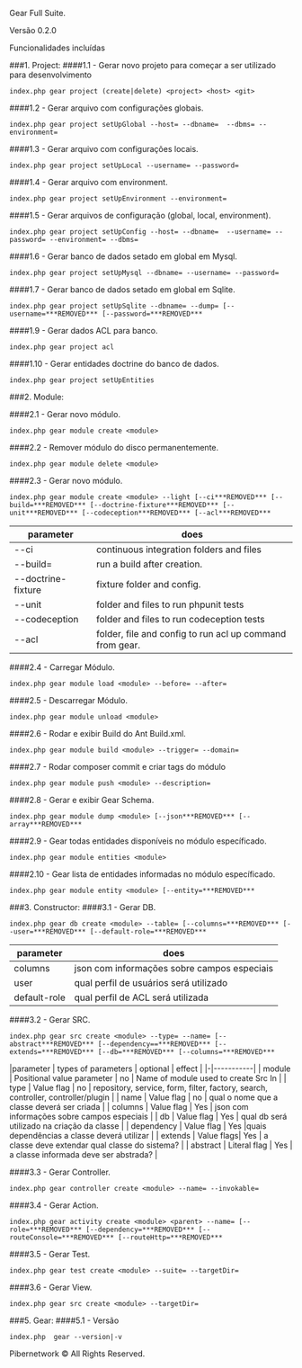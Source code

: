 Gear Full Suite.

Versão 0.2.0

Funcionalidades incluídas

###1. Project:
####1.1 - Gerar novo projeto para começar a ser utilizado para desenvolvimento
```
index.php gear project (create|delete) <project> <host> <git>
```

####1.2 - Gerar arquivo com configurações globais.
```
index.php gear project setUpGlobal --host= --dbname=  --dbms= --environment=
```


####1.3 - Gerar arquivo com configurações locais.
```
index.php gear project setUpLocal --username= --password=

```

####1.4 - Gerar arquivo com environment.
```
index.php gear project setUpEnvironment --environment=
```


####1.5 - Gerar arquivos de configuração (global, local, environment).
```
index.php gear project setUpConfig --host= --dbname=  --username= --password= --environment= --dbms=
```


####1.6 - Gerar banco de dados setado em global em Mysql.
```
index.php gear project setUpMysql --dbname= --username= --password=

```


####1.7 - Gerar banco de dados setado em global em Sqlite.
```
index.php gear project setUpSqlite --dbname= --dump= [--username=***REMOVED*** [--password=***REMOVED***
```

####1.9 - Gerar dados ACL para banco.
```
index.php gear project acl
```

####1.10 - Gerar entidades doctrine do banco de dados.
```
index.php gear project setUpEntities
```


###2. Module:


####2.1 - Gerar novo módulo.
```
index.php gear module create <module>
```

####2.2 - Remover módulo do disco permanentemente.
```
index.php gear module delete <module>
```

####2.3 - Gerar novo módulo.
```
index.php gear module create <module> --light [--ci***REMOVED*** [--build=***REMOVED*** [--doctrine-fixture***REMOVED*** [--unit***REMOVED*** [--codeception***REMOVED*** [--acl***REMOVED***

```
|parameter | does |
|-|-----------|
|--ci| continuous integration folders and files|
|--build=|run a build after creation.|
|--doctrine-fixture| fixture folder and config.|
|--unit| folder and files to run phpunit tests|
|--codeception| folder and files to run codeception tests|
|--acl| folder, file and config to run acl up command from gear.|

####2.4 - Carregar Módulo.
```
index.php gear module load <module> --before= --after=
```

####2.5 - Descarregar Módulo.
```
index.php gear module unload <module>
```

####2.6 - Rodar e exibir Build do Ant Build.xml.
```
index.php gear module build <module> --trigger= --domain=
```

####2.7 - Rodar composer commit e criar tags do módulo
```
index.php gear module push <module> --description=
```

####2.8 - Gerar e exibir Gear Schema.
```
index.php gear module dump <module> [--json***REMOVED*** [--array***REMOVED***
```

####2.9 - Gear todas entidades disponíveis no módulo específicado.
```
index.php gear module entities <module>
```


####2.10 - Gear lista de entidades informadas no módulo específicado.
```
index.php gear module entity <module> [--entity=***REMOVED***
```


###3. Constructor:
####3.1 - Gerar DB.
```
index.php gear db create <module> --table= [--columns=***REMOVED*** [--user=***REMOVED*** [--default-role=***REMOVED***
```

|parameter | does |
|-|-----------|
| columns | json com informações sobre campos especiais |
| user | qual perfil de usuários será utilizado |
| default-role | qual perfil de ACL será utilizada |

####3.2 - Gerar SRC.
```
index.php gear src create <module> --type= --name= [--abstract***REMOVED*** [--dependency==***REMOVED*** [--extends=***REMOVED*** [--db=***REMOVED*** [--columns=***REMOVED***
```
|parameter | types of parameters | optional | effect |
|-|-----------|
| module | Positional value parameter | no | Name of module used to create Src In |
| type | Value flag | no | repository, service, form, filter, factory, search, controller, controller/plugin |
| name | Value flag | no | qual o nome que a classe deverá ser criada |
| columns | Value flag | Yes | json com informações sobre campos especiais |
| db | Value flag  | Yes | qual db será utilizado na criação da classe |
| dependency | Value flag | Yes  |quais dependências a classe deverá utilizar |
| extends | Value flags| Yes  | a classe deve extendar qual classe do sistema? |
| abstract | Literal flag | Yes  | a classe informada deve ser abstrada? |



####3.3 - Gerar Controller.
```
index.php gear controller create <module> --name= --invokable=
```

####3.4 - Gerar Action.
```
index.php gear activity create <module> <parent> --name= [--role=***REMOVED*** [--dependency=***REMOVED*** [--routeConsole=***REMOVED*** [--routeHttp=***REMOVED***
```

####3.5 - Gerar Test.
```
index.php gear test create <module> --suite= --targetDir=
```

####3.6 - Gerar View.
```
index.php gear src create <module> --targetDir=
```



###5. Gear:
####5.1 - Versão
```
index.php  gear --version|-v
```



Pibernetwork © All Rights Reserved.
